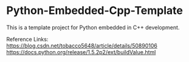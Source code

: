 # Python-Embedded-Cpp-Template

This is a template project for Python embedded in C++ development.

Reference Links: \
https://blog.csdn.net/tobacco5648/article/details/50890106 \
https://docs.python.org/release/1.5.2p2/ext/buildValue.html

 
